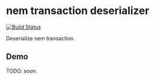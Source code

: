 # nem transaction deserializer

[![Build Status](https://travis-ci.org/44uk/nem-tx-des.svg?branch=master)](https://travis-ci.org/44uk/nem-tx-des)

Deserialize nem transaction.

## Demo

TODO: soon.
